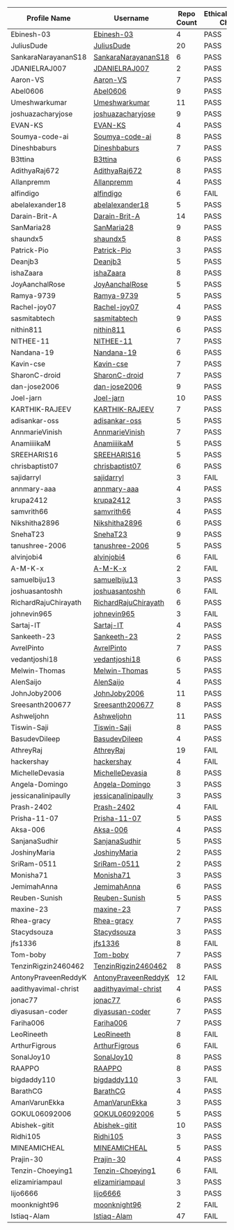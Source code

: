 | Profile Name | Username | Repo Count | EthicalHackingNotes-Christ Check |
|---|---|---|---|
| Ebinesh-03 | [Ebinesh-03](https://github.com/Ebinesh-03) | 4 | PASS |
| JuliusDude | [JuliusDude](https://github.com/JuliusDude) | 20 | PASS |
| SankaraNarayananS18 | [SankaraNarayananS18](https://github.com/SankaraNarayananS18) | 6 | PASS |
| JDANIELRAJ007 | [JDANIELRAJ007](https://github.com/JDANIELRAJ007) | 2 | PASS |
| Aaron-VS | [Aaron-VS](https://github.com/Aaron-VS) | 7 | PASS |
| Abel0606 | [Abel0606](https://github.com/Abel0606) | 9 | PASS |
| Umeshwarkumar | [Umeshwarkumar](https://github.com/Umeshwarkumar) | 11 | PASS |
| joshuazacharyjose | [joshuazacharyjose](https://github.com/joshuazacharyjose) | 9 | PASS |
| EVAN-KS | [EVAN-KS](https://github.com/EVAN-KS) | 4 | PASS |
| Soumya-code-ai | [Soumya-code-ai](https://github.com/Soumya-code-ai) | 8 | PASS |
| Dineshbaburs | [Dineshbaburs](https://github.com/Dineshbaburs) | 7 | PASS |
| B3ttina | [B3ttina](https://github.com/B3ttina) | 6 | PASS |
| AdithyaRaj672 | [AdithyaRaj672](https://github.com/AdithyaRaj672) | 8 | PASS |
| Allanpremm | [Allanpremm](https://github.com/Allanpremm) | 4 | PASS |
| alfindigo | [alfindigo](https://github.com/alfindigo) | 6 | FAIL |
| abelalexander18 | [abelalexander18](https://github.com/abelalexander18) | 5 | PASS |
| Darain-Brit-A | [Darain-Brit-A](https://github.com/Darain-Brit-A) | 14 | PASS |
| SanMaria28 | [SanMaria28](https://github.com/SanMaria28) | 9 | PASS |
| shaundx5 | [shaundx5](https://github.com/shaundx5) | 8 | PASS |
| Patrick-Pio | [Patrick-Pio](https://github.com/Patrick-Pio) | 3 | PASS |
| Deanjb3 | [Deanjb3](https://github.com/Deanjb3) | 5 | PASS |
| ishaZaara | [ishaZaara](https://github.com/ishaZaara) | 8 | PASS |
| JoyAanchalRose | [JoyAanchalRose](https://github.com/JoyAanchalRose) | 5 | PASS |
| Ramya-9739 | [Ramya-9739](https://github.com/Ramya-9739) | 5 | PASS |
| Rachel-joy07 | [Rachel-joy07](https://github.com/Rachel-joy07) | 4 | PASS |
| sasmitabtech | [sasmitabtech](https://github.com/sasmitabtech) | 9 | PASS |
| nithin811 | [nithin811](https://github.com/nithin811) | 6 | PASS |
| NITHEE-11 | [NITHEE-11](https://github.com/NITHEE-11) | 7 | PASS |
| Nandana-19 | [Nandana-19](https://github.com/Nandana-19) | 6 | PASS |
| Kavin-cse | [Kavin-cse](https://github.com/Kavin-cse) | 7 | PASS |
| SharonC-droid | [SharonC-droid](https://github.com/SharonC-droid) | 7 | PASS |
| dan-jose2006 | [dan-jose2006](https://github.com/dan-jose2006) | 9 | PASS |
| Joel-jarn | [Joel-jarn](https://github.com/Joel-jarn) | 10 | PASS |
| KARTHIK-RAJEEV | [KARTHIK-RAJEEV](https://github.com/KARTHIK-RAJEEV) | 7 | PASS |
| adisankar-oss | [adisankar-oss](https://github.com/adisankar-oss) | 5 | PASS |
| AnnmarieVinish | [AnnmarieVinish](https://github.com/AnnmarieVinish) | 7 | PASS |
| AnamiiiikaM | [AnamiiiikaM](https://github.com/AnamiiiikaM) | 5 | PASS |
| SREEHARIS16 | [SREEHARIS16](https://github.com/SREEHARIS16) | 5 | PASS |
| chrisbaptist07 | [chrisbaptist07](https://github.com/chrisbaptist07) | 6 | PASS |
| sajidarryl | [sajidarryl](https://github.com/sajidarryl) | 3 | FAIL |
| annmary-aaa | [annmary-aaa](https://github.com/annmary-aaa) | 4 | PASS |
| krupa2412 | [krupa2412](https://github.com/krupa2412) | 3 | PASS |
| samvrith66 | [samvrith66](https://github.com/samvrith66) | 4 | PASS |
| Nikshitha2896 | [Nikshitha2896](https://github.com/Nikshitha2896) | 6 | PASS |
| SnehaT23 | [SnehaT23](https://github.com/SnehaT23) | 9 | PASS |
| tanushree-2006 | [tanushree-2006](https://github.com/tanushree-2006) | 5 | PASS |
| alvinjobi4 | [alvinjobi4](https://github.com/alvinjobi4) | 6 | FAIL |
| A-M-K-x | [A-M-K-x](https://github.com/A-M-K-x) | 2 | FAIL |
| samuelbiju13 | [samuelbiju13](https://github.com/samuelbiju13) | 3 | PASS |
| joshuasantoshh | [joshuasantoshh](https://github.com/joshuasantoshh) | 6 | FAIL |
| RichardRajuChirayath | [RichardRajuChirayath](https://github.com/RichardRajuChirayath) | 6 | PASS |
| johnevin965 | [johnevin965](https://github.com/johnevin965) | 3 | FAIL |
| Sartaj-IT | [Sartaj-IT](https://github.com/Sartaj-IT) | 4 | PASS |
| Sankeeth-23 | [Sankeeth-23](https://github.com/Sankeeth-23) | 2 | PASS |
| AvrelPinto | [AvrelPinto](https://github.com/AvrelPinto) | 7 | PASS |
| vedantjoshi18 | [vedantjoshi18](https://github.com/vedantjoshi18) | 6 | PASS |
| Melwin-Thomas | [Melwin-Thomas](https://github.com/Melwin-Thomas) | 5 | PASS |
| AlenSaijo | [AlenSaijo](https://github.com/AlenSaijo) | 4 | PASS |
| JohnJoby2006 | [JohnJoby2006](https://github.com/JohnJoby2006) | 11 | PASS |
| Sreesanth200677 | [Sreesanth200677](https://github.com/Sreesanth200677) | 8 | PASS |
| Ashweljohn | [Ashweljohn](https://github.com/Ashweljohn) | 11 | PASS |
| Tiswin-Saji | [Tiswin-Saji](https://github.com/Tiswin-Saji) | 8 | PASS |
| BasudevDileep | [BasudevDileep](https://github.com/BasudevDileep) | 4 | PASS |
| AthreyRaj | [AthreyRaj](https://github.com/AthreyRaj) | 19 | FAIL |
| hackershay | [hackershay](https://github.com/hackershay) | 4 | FAIL |
| MichelleDevasia | [MichelleDevasia](https://github.com/MichelleDevasia) | 8 | PASS |
| Angela-Domingo | [Angela-Domingo](https://github.com/Angela-Domingo) | 3 | PASS |
| jessicanalinipaully | [jessicanalinipaully](https://github.com/jessicanalinipaully) | 3 | PASS |
| Prash-2402 | [Prash-2402](https://github.com/Prash-2402) | 4 | FAIL |
| Prisha-11-07 | [Prisha-11-07](https://github.com/Prisha-11-07) | 5 | PASS |
| Aksa-006 | [Aksa-006](https://github.com/Aksa-006) | 4 | PASS |
| SanjanaSudhir | [SanjanaSudhir](https://github.com/SanjanaSudhir) | 5 | PASS |
| JoshinyMaria | [JoshinyMaria](https://github.com/JoshinyMaria) | 2 | PASS |
| SriRam-0511 | [SriRam-0511](https://github.com/SriRam-0511) | 2 | PASS |
| Monisha71 | [Monisha71](https://github.com/Monisha71) | 3 | PASS |
| JemimahAnna | [JemimahAnna](https://github.com/JemimahAnna) | 6 | PASS |
| Reuben-Sunish | [Reuben-Sunish](https://github.com/Reuben-Sunish) | 5 | PASS |
| maxine-23 | [maxine-23](https://github.com/maxine-23) | 7 | PASS |
| Rhea-gracy | [Rhea-gracy](https://github.com/Rhea-gracy) | 7 | PASS |
| Stacydsouza | [Stacydsouza](https://github.com/Stacydsouza) | 3 | PASS |
| jfs1336 | [jfs1336](https://github.com/jfs1336) | 8 | FAIL |
| Tom-boby | [Tom-boby](https://github.com/Tom-boby) | 7 | PASS |
| TenzinRigzin2460462 | [TenzinRigzin2460462](https://github.com/TenzinRigzin2460462) | 8 | PASS |
| AntonyPraveenReddyK | [AntonyPraveenReddyK](https://github.com/AntonyPraveenReddyK) | 12 | FAIL |
| aadithyavimal-christ | [aadithyavimal-christ](https://github.com/aadithyavimal-christ) | 4 | PASS |
| jonac77 | [jonac77](https://github.com/jonac77) | 6 | PASS |
| diyasusan-coder | [diyasusan-coder](https://github.com/diyasusan-coder) | 7 | PASS |
| Fariha006 | [Fariha006](https://github.com/Fariha006) | 7 | PASS |
| LeoRineeth | [LeoRineeth](https://github.com/LeoRineeth) | 8 | FAIL |
| ArthurFigrous | [ArthurFigrous](https://github.com/ArthurFigrous) | 6 | FAIL |
| SonalJoy10 | [SonalJoy10](https://github.com/SonalJoy10) | 8 | PASS |
| RAAPPO | [RAAPPO](https://github.com/RAAPPO) | 8 | PASS |
| bigdaddy110 | [bigdaddy110](https://github.com/bigdaddy110) | 3 | FAIL |
| BarathCG | [BarathCG](https://github.com/BarathCG) | 4 | PASS |
| AmanVarunEkka | [AmanVarunEkka](https://github.com/AmanVarunEkka) | 3 | PASS |
| GOKUL06092006 | [GOKUL06092006](https://github.com/GOKUL06092006) | 5 | PASS |
| Abishek-gitit | [Abishek-gitit](https://github.com/Abishek-gitit) | 10 | PASS |
| Ridhi105 | [Ridhi105](https://github.com/Ridhi105) | 3 | PASS |
| MINEAMICHEAL | [MINEAMICHEAL](https://github.com/MINEAMICHEAL) | 5 | PASS |
| Prajin-30 | [Prajin-30](https://github.com/Prajin-30) | 4 | PASS |
| Tenzin-Choeying1 | [Tenzin-Choeying1](https://github.com/Tenzin-Choeying1) | 6 | FAIL |
| elizamiriampaul | [elizamiriampaul](https://github.com/elizamiriampaul) | 3 | PASS |
| lijo6666 | [lijo6666](https://github.com/lijo6666) | 3 | PASS |
| moonknight96 | [moonknight96](https://github.com/moonknight96) | 2 | FAIL |
| Istiaq-Alam | [Istiaq-Alam](https://github.com/Istiaq-Alam) | 47 | FAIL |